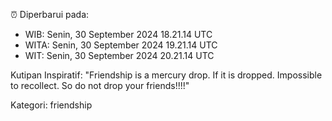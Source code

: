 ⏰ Diperbarui pada:
- WIB: Senin, 30 September 2024 18.21.14 UTC
- WITA: Senin, 30 September 2024 19.21.14 UTC
- WIT: Senin, 30 September 2024 20.21.14 UTC

Kutipan Inspiratif:
"Friendship is a mercury drop. If it is dropped. Impossible to recollect. So do not drop your friends!!!!"


Kategori: friendship

